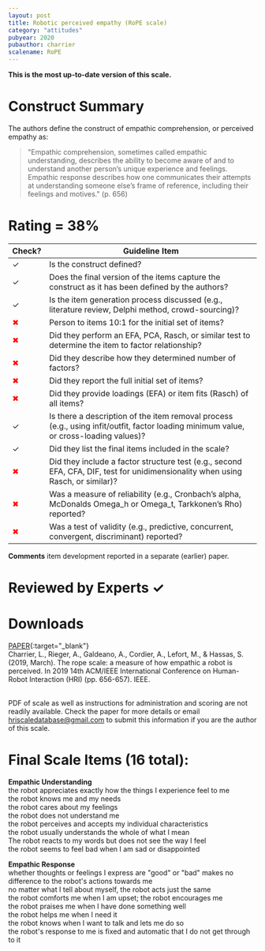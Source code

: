 ```yaml
---
layout: post
title: Robotic perceived empathy (RoPE scale)
category: "attitudes"
pubyear: 2020
pubauthor: charrier
scalename: RoPE
---
```


**This is the most up-to-date version of this scale.**

# Construct Summary

The authors define the construct of empathic comprehension, or perceived empathy as:

>"Empathic comprehension, sometimes called empathic understanding, describes the ability to become aware of and to understand another person’s unique experience and feelings. Empathic response describes how one communicates their attempts at understanding someone else’s frame of reference, including their feelings and motives." (p. 656)

# Rating = 38% 

<table>
  <thead>
    <tr>
      <th>Check?</th>
      <th>Guideline Item</th>
    </tr>
  </thead>
  <tbody>
    <tr>
      <td>&#10003;</td>
      <td>Is the construct defined?</td>
    </tr>
    <tr>
      <td>&#10003;</td>
      <td>Does the final version of the items capture the construct as it has been defined by the authors?</td>
    </tr>
    <tr>
      <td>&#10003;</td>
      <td>Is the item generation process discussed (e.g., literature review, Delphi method, crowd-sourcing)?</td>
    </tr>
    <tr>
      <td style="color: red;">&#10006;</td>
      <td>Person to items 10:1 for the initial set of items?</td>
    </tr>
    <tr>
      <td style="color: red;">&#10006;</td>
      <td>Did they perform an EFA, PCA, Rasch, or similar test to determine the item to factor relationship?</td>
    </tr>
    <tr>
      <td style="color: red;">&#10006;</td>
      <td>Did they describe how they determined number of factors?</td>
    </tr>
    <tr>
      <td style="color: red;">&#10006;</td>
      <td>Did they report the full initial set of items?</td>
    </tr>
    <tr>
      <td style="color: red;">&#10006;</td>
      <td>Did they provide loadings (EFA) or item fits (Rasch) of all items?</td>
    </tr>
    <tr>
      <td>&#10003;</td>
      <td>Is there a description of the item removal process (e.g., using infit/outfit, factor loading minimum value, or cross-loading values)?</td>
    </tr>
    <tr>
      <td>&#10003;</td>
      <td>Did they list the final items included in the scale?</td>
    </tr>
    <tr>
      <td style="color: red;">&#10006;</td>
      <td>Did they include a factor structure test (e.g., second EFA, CFA, DIF, test for unidimensionality when using Rasch, or similar)?</td>
    </tr>
    <tr>
      <td style="color: red;">&#10006;</td>
      <td>Was a measure of reliability (e.g., Cronbach’s alpha, McDonalds Omega_h or Omega_t, Tarkkonen’s Rho) reported?</td>
    </tr>
    <tr>
      <td style="color: red;">&#10006;</td>
      <td>Was a test of validity (e.g., predictive, concurrent, convergent, discriminant) reported?</td>
    </tr>
  </tbody>
</table>

**Comments**
item development reported in a separate (earlier) paper.

# Reviewed by Experts &#10003;

# Downloads
[PAPER](https://ieeexplore.ieee.org/abstract/document/8673082?casa_token=6tCsqe-JQlMAAAAA:LGzFMbNAnAVTyW9UUMKeI69SlQZiSzegPVx276FzMRvtkrdSfO7E3uT6jBrRIHrDr0GZ21flVQ){:target="_blank"}
<br>Charrier, L., Rieger, A., Galdeano, A., Cordier, A., Lefort, M., & Hassas, S. (2019, March). The rope scale: a measure of how empathic a robot is perceived. In 2019 14th ACM/IEEE International Conference on Human-Robot Interaction (HRI) (pp. 656-657). IEEE.

<br>PDF of scale as well as instructions for administration and scoring are not readily available. Check the paper for more details or email hriscaledatabase@gmail.com to submit this information if you are the author of this scale.

# Final Scale Items (16 total):

**Empathic Understanding**
<br>the robot appreciates exactly how the things I experience feel to me
<br>the robot knows me and my needs
<br>the robot cares about my feelings
<br>the robot does not understand me
<br>the robot perceives and accepts my individual characteristics
<br>the robot usually understands the whole of what I mean
<br>The robot reacts to my words but does not see the way I feel
<br>the robot seems to feel bad when I am sad or disappointed


**Empathic Response**
<br>whether thoughts or feelings I express are "good" or "bad" makes no difference to the robot's actions towards me
<br>no matter what I tell about myself, the robot acts just the same
<br>the robot comforts me when I am upset; the robot encourages me
<br>the robot praises me when I have done something well
<br>the robot helps me when I need it
<br>the robot knows when I want to talk and lets me do so
<br>the robot's response to me is fixed and automatic that I do not get through to it



